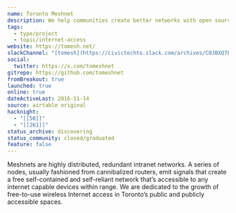 ```yaml
---
name: Toronto Meshnet
description: We help communities create better networks with open source and peer-to-peer technologies that promote digital literacy and privacy.
tags:
  - type/project
  - topic/internet-access
website: https://tomesh.net/
slackChannel: "[tomesh](https://civictechto.slack.com/archives/C0JBXQ7L7)"
social:
  twitter: https://x.com/tomeshnet
gitrepo: https://github.com/tomeshnet
fromBreakout: true
launched: true
online: true
dateActiveLast: 2016-11-14
source: airtable original
hacknight:
  - "[[50]]"
  - "[[261]]"
status_archive: discovering
status_community: closed/graduated
feature: false
---
```


Meshnets are highly distributed, redundant intranet networks. A series of nodes, usually fashioned from cannibalized routers, emit signals that create a free self-contained and self-reliant network that’s accessible to any internet capable devices within range. We are dedicated to the growth of free-to-use wireless Internet access in Toronto’s public and publicly accessible spaces.
